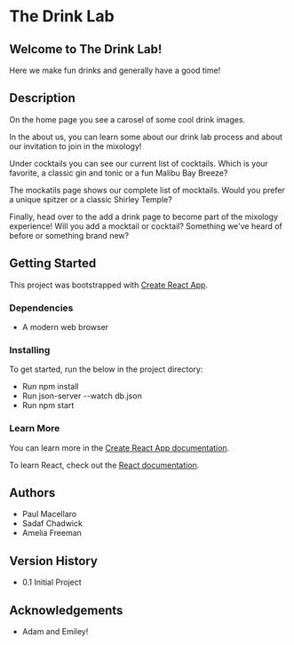 # The Drink Lab

## Welcome to The Drink Lab!

Here we make fun drinks and generally have a good time! 

## Description

On the home page you see a carosel of some cool drink images.

In the about us, you can learn some about our drink lab process and about our invitation to join in the mixology!

Under cocktails you can see our current list of cocktails. Which is your favorite, a classic gin and tonic or a fun Malibu Bay Breeze?

The mockatils page shows our complete list of mocktails. Would you prefer a unique spitzer or a classic Shirley Temple?

Finally, head over to the add a drink page to become part of the mixology experience! Will you add a mocktail or cocktail? Something we've heard of before or something brand new?

## Getting Started

This project was bootstrapped with [Create React App](https://github.com/facebook/create-react-app).

### Dependencies

- A modern web browser

### Installing 

To get started, run the below in the project directory:

- Run npm install
- Run json-server --watch db.json
- Run npm start

### Learn More

You can learn more in the [Create React App documentation](https://facebook.github.io/create-react-app/docs/getting-started).

To learn React, check out the [React documentation](https://reactjs.org/).

## Authors

- Paul Macellaro
- Sadaf Chadwick
- Amelia Freeman

## Version History

- 0.1 Initial Project

## Acknowledgements

- Adam and Emiley!



